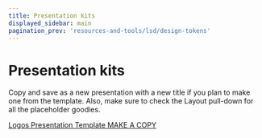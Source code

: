 ```yaml
---
title: Presentation kits
displayed_sidebar: main
pagination_prev: 'resources-and-tools/lsd/design-tokens'
---
```


# Presentation kits

Copy and save as a new presentation with a new title if you plan to make one from the template. Also, make sure to check the Layout pull-down for all the placeholder goodies.

[Logos Presentation Template MAKE A COPY](https://docs.google.com/presentation/d/1extQeoMdbY2VZbTZH0sNKOM0AGMzpXjGsq9eG44zWjo/edit#slide=id.g158930d3f51_0_105)